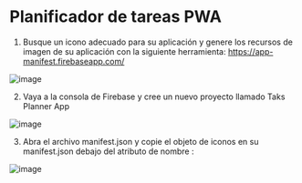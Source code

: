 # Planificador de tareas PWA

1. Busque un icono adecuado para su aplicación y genere los recursos de imagen de su aplicación con la siguiente herramienta: https://app-manifest.firebaseapp.com/

![image](https://user-images.githubusercontent.com/48265107/109905598-05789480-7c6d-11eb-9fca-117b488359de.png)

2. Vaya a la consola de Firebase y cree un nuevo proyecto llamado Taks Planner App

![image](https://user-images.githubusercontent.com/48265107/109908081-a1a49a80-7c71-11eb-9269-9ba3c653168e.png)

3. Abra el archivo manifest.json y copie el objeto de iconos en su manifest.json debajo del atributo de nombre :

![image](https://user-images.githubusercontent.com/48265107/109908235-e5979f80-7c71-11eb-8115-160c93465fcc.png)

